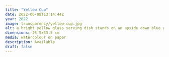 ```yaml
---
title: "Yellow Cup"
date: 2022-06-08T13:14:44Z
year: 2022
image: transparency/yellow-cup.jpg
alt: a bright yellow glass serving dish stands on an upside down blue glass dish
dimensions: 25.5x33.5 cm
media: watercolour on paper
description: Available
draft: false
---
```


